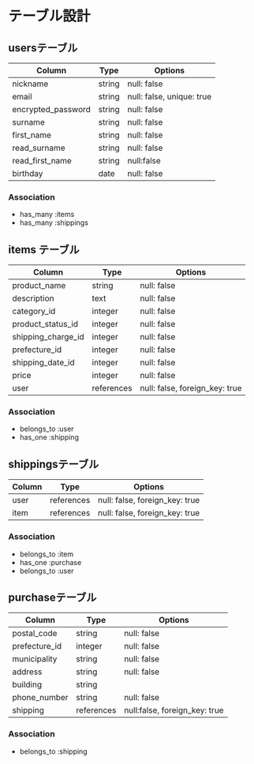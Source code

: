 # テーブル設計

## usersテーブル 

| Column              | Type    | Options                   |
| ------------------- | --------| --------------------------|
| nickname            | string  | null: false               |
| email               | string  | null: false, unique: true |
| encrypted_password  | string  | null: false               |
| surname             | string  | null: false               |
| first_name          | string  | null: false               |
| read_surname        | string  | null: false               |
| read_first_name     | string  | null:false                |
| birthday            | date    | null: false               |

### Association

- has_many :items
- has_many :shippings

## items テーブル

| Column             | Type       |     Options                    |
| ---------------    | ---------- | ------------------------------ |
| product_name       | string     | null: false                    |
| description        | text       | null: false                    |
| category_id        | integer    | null: false                    | 
| product_status_id  | integer    | null: false                    | 
| shipping_charge_id | integer    | null: false                    |
| prefecture_id      | integer    | null: false                    |
| shipping_date_id   | integer    | null: false                    |
| price              | integer    | null: false                    |
| user               | references | null: false, foreign_key: true |
 
### Association

- belongs_to :user
- has_one    :shipping

## shippingsテーブル

| Column          | Type       | Options                        |
| --------------- | --------   | -----------                    |
| user            | references | null: false, foreign_key: true |
| item            | references | null: false, foreign_key: true |

### Association
- belongs_to :item
- has_one :purchase
- belongs_to :user

## purchaseテーブル

| Column                 | Type       | Options                       | 
| -------------------    | ---------- | ----------------------------  |
| postal_code            | string     | null: false                   |
| prefecture_id          | integer    | null: false                   |
| municipality           | string     | null: false                   |
| address                | string     | null: false                   |
| building               | string     |                               | 
| phone_number           | string     | null: false                   |
| shipping               | references | null:false, foreign_key: true |

### Association 

- belongs_to :shipping
